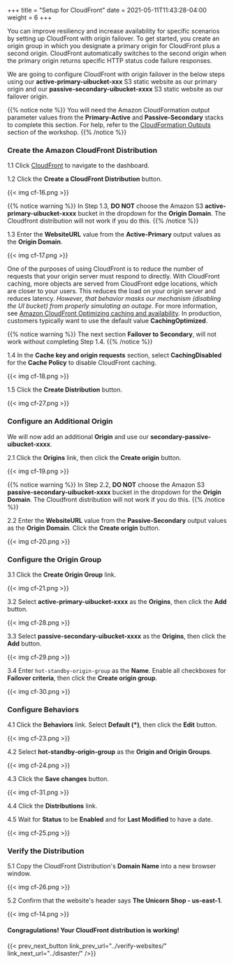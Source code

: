 +++
title = "Setup for CloudFront"
date =  2021-05-11T11:43:28-04:00
weight = 6
+++

You can improve resiliency and increase availability for specific scenarios by setting up CloudFront with origin failover. To get started, you create an origin group in which you designate a primary origin for CloudFront plus a second origin. CloudFront automatically switches to the second origin when the primary origin returns specific HTTP status code failure responses.  

We are going to configure CloudFront with origin failover in the below steps using our **active-primary-uibucket-xxx** S3 static website as our primary origin and our **passive-secondary-uibucket-xxxx** S3 static website as our failover origin.

{{% notice note %}}
You will need the Amazon CloudFormation output parameter values from the **Primary-Active** and **Passive-Secondary** stacks to complete this section. For help, refer to the [CloudFormation Outputs](../prerequisites/cfn-outputs/) section of the workshop.
{{% /notice %}}

### Create the Amazon CloudFront Distribution

1.1 Click [CloudFront](https://console.aws.amazon.com/cloudfront/home?region=us-east-1#/) to navigate to the dashboard.

1.2 Click the **Create a CloudFront Distribution** button.

{{< img cf-16.png >}}

{{% notice warning %}}
In Step 1.3, **DO NOT** choose the Amazon S3 **active-primary-uibucket-xxxx** bucket in the dropdown for the **Origin Domain**.  The Cloudfront distribution will not work if you do this.
{{% /notice %}}

1.3 Enter the **WebsiteURL** value from the **Active-Primary** output values as the **Origin Domain**.

{{< img cf-17.png >}}

One of the purposes of using CloudFront is to reduce the number of requests that your origin server must respond to directly. With CloudFront caching, more objects are served from CloudFront edge locations, which are closer to your users. This reduces the load on your origin server and reduces latency.  _However, that behavior masks our mechanism (disabling the UI bucket) from properly simulating an outage_. For more information, see [Amazon CloudFront Optimizing caching and availability](https://docs.aws.amazon.com/AmazonCloudFront/latest/DeveloperGuide/ConfiguringCaching.html). In production, customers typically want to use the default value **CachingOptimized**.  

{{% notice warning %}}
The next section **Failover to Secondary**, will not work without completing Step 1.4.
{{% /notice %}}

1.4 In the **Cache key and origin requests** section, select **CachingDisabled** for the **Cache Policy** to disable CloudFront caching. 

{{< img cf-18.png >}}

1.5 Click the **Create Distribution** button.  

{{< img cf-27.png >}}

### Configure an Additional Origin 

We will now add an additional **Origin** and use our **secondary-passive-uibucket-xxxx**.

2.1 Click the **Origins** link, then click the **Create origin** button.

{{< img cf-19.png >}}

{{% notice warning %}}
In Step 2.2,  **DO NOT** choose the Amazon S3 **passive-secondary-uibucket-xxxx** bucket in the dropdown for the **Origin Domain**.  The Cloudfront distribution will not work if you do this.
{{% /notice %}}

2.2 Enter the **WebsiteURL** value from the **Passive-Secondary** output values as the **Origin Domain**.  Click the **Create origin** button.

{{< img cf-20.png >}}

### Configure the Origin Group 

3.1 Click the **Create Origin Group** link.

{{< img cf-21.png >}}

3.2 Select **active-primary-uibucket-xxxx** as the **Origins**, then click the **Add** button.

{{< img cf-28.png >}}

3.3 Select **passive-secondary-uibucket-xxxx** as the **Origins**, then click the **Add** button.

{{< img cf-29.png >}}

3.4 Enter `hot-standby-origin-group` as the **Name**.  Enable all checkboxes for **Failover criteria**, then click the **Create origin group**.

{{< img cf-30.png >}}

### Configure Behaviors

4.1 Click the **Behaviors** link.  Select **Default (*)**, then click the **Edit** button.

{{< img cf-23.png >}}

4.2 Select **hot-standby-origin-group** as the **Origin and Origin Groups**.

{{< img cf-24.png >}}

4.3 Click the **Save changes** button.

{{< img cf-31.png >}}

4.4 Click the **Distributions** link.

4.5 Wait for **Status** to be **Enabled** and for **Last Modified** to have a date.

{{< img cf-25.png >}}

### Verify the Distribution

5.1 Copy the CloudFront Distribution's **Domain Name** into a new browser window.

{{< img cf-26.png >}}

5.2 Confirm that the website's header says **The Unicorn Shop - us-east-1**.

{{< img cf-14.png >}}

#### Congragulations!  Your CloudFront distribution is working!

{{< prev_next_button link_prev_url="../verify-websites/" link_next_url="../disaster/" />}}

